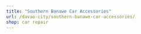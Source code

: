 ```yaml
---
title: "Southern Banawe Car Accessories"
url: /davao-city/southern-banawe-car-accessories/
shop: car repair
---
```

